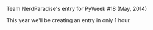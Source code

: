 Team NerdParadise's entry for PyWeek #18 (May, 2014)

This year we'll be creating an entry in only 1 hour.